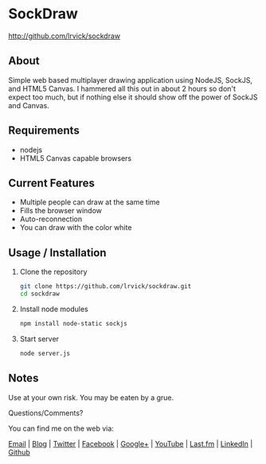 # SockDraw #

<http://github.com/lrvick/sockdraw>

## About ##

Simple web based multiplayer drawing application using NodeJS, SockJS, and
HTML5 Canvas. I hammered all this out in about 2 hours so don't expect too
much, but if nothing else it should show off the power of SockJS and Canvas.

## Requirements ##

  * nodejs
  * HTML5 Canvas capable browsers

## Current Features ##

  * Multiple people can draw at the same time
  * Fills the browser window
  * Auto-reconnection
  * You can draw with the color white

## Usage / Installation ##

1. Clone the repository

    ```bash
    git clone https://github.com/lrvick/sockdraw.git
    cd sockdraw
    ```

2. Install node modules

    ```bash
    npm install node-static sockjs
    ```

3. Start server

    ```bash
    node server.js
    ```

## Notes ##

  Use at your own risk. You may be eaten by a grue.

  Questions/Comments?

  You can find me on the web via:

  [Email](mailto://lance@lrvick.net) |
  [Blog](http://lrvick.net) |
  [Twitter](http://twitter.com/lrvick) |
  [Facebook](http://facebook.com/lrvick) |
  [Google+](http://plus.google.com/109278148620470841006) |
  [YouTube](http://youtube.com/lrvick) |
  [Last.fm](http://last.fm/user/lrvick) |
  [LinkedIn](http://linkedin.com/in/lrvick) |
  [Github](http://github.com/lrvick/)
